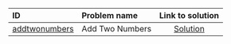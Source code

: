 | ID | Problem name | Link to solution |
|:---|:---|:---:|
| [addtwonumbers](https://open.kattis.com/problems/addtwonumbers) | Add Two Numbers | [Solution](https://github.com/versenyi98/kattis-solutions/tree/main/solutions/Add%20Two%20Numbers)|
